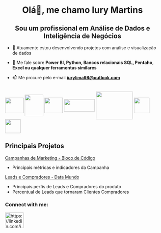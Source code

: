 <h1 align="center">Olá👋, me chamo Iury Martins</h1>
<h2 align="center">Sou um profissional em Análise de Dados e Inteligência de Negócios</h2>

- 🔭 Atuamente estou desenvolvendo projetos com análise e visualização de dados 

- 💬 Me fale sobre **Power BI, Python, Bancos relacionais SQL, Pentaho, Excel ou qualquer ferramentas similares**

- 📫 Me procure pelo e-mail **iurylima98@outlook.com**
<div style="display: inline_block"><br>
  <img align="center" height="50" width="60" src="https://cdn.jsdelivr.net/gh/devicons/devicon/icons/python/python-original.svg" />
  <img align="center" height="70" width="60" src="https://cdn.jsdelivr.net/gh/devicons/devicon/icons/mysql/mysql-original-wordmark.svg" />
  <img align="center" height="50" width="60" src="https://cdn.jsdelivr.net/gh/devicons/devicon/icons/postgresql/postgresql-plain-wordmark.svg" />
  <img align="center" height="40" width="100" src="https://seeklogo.com/images/P/power-bi-microsoft-logo-E4FC8DE4A9-seeklogo.com.png" />
  <img align="center" height="90" width="120" src="https://www.ledgersquare.com/wp-content/uploads/2021/02/pentaho-transparent-logo.png" />
  <img align="center" height="50" width="50" src="https://cdn4.iconfinder.com/data/icons/logos-and-brands/512/119_Excel_logo_logos-512.png" />
  <img align="center" height="45" width="50" src="https://github.com/iuryml/iuryml/assets/55949523/430a6c46-58e7-4c24-be7b-72c3493dd597" />
</div>

## Principais Projetos ##

<a href="https://github.com/iuryml/Analise-BlocodeCodigo">Campanhas de Marketing - Bloco de Código</a>
* Principais métricas e indicadores da Campanha

<a href="https://github.com/iuryml/Analise-Leads-Compradores">Leads e Compradores - Data Mundo</a>
* Principais perfis de Leads e Compradores do produto
* Percentual de Leads que tornaram Clientes Compradores

### Connect with me:
<p align="left">
<a href="https://linkedin.com/in/iurym" target="blank"><img align="center" src="https://raw.githubusercontent.com/rahuldkjain/github-profile-readme-generator/master/src/images/icons/Social/linked-in-alt.svg" alt="https://linkedin.com/in/iurym" height="50" width="60" /></a>
</p>
